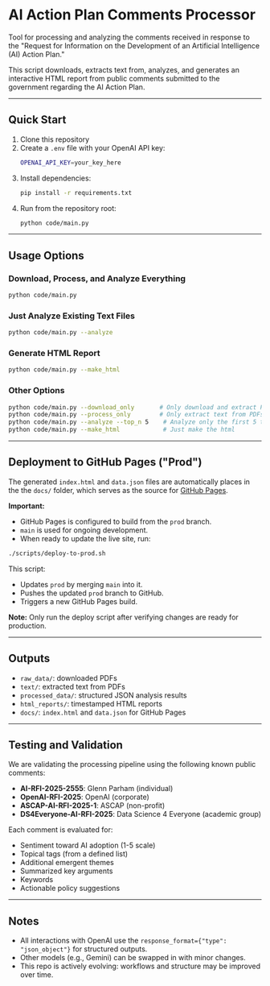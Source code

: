 # AI Action Plan Comments Processor

Tool for processing and analyzing the comments received in response to the "Request for Information on the Development of an Artificial Intelligence (AI) Action Plan."

This script downloads, extracts text from, analyzes, and generates an interactive HTML report from public comments submitted to the government regarding the AI Action Plan.

---

## Quick Start

1. Clone this repository
2. Create a `.env` file with your OpenAI API key:
   ```bash
   OPENAI_API_KEY=your_key_here
   ```
3. Install dependencies:
   ```bash
   pip install -r requirements.txt
   ```
4. Run from the repository root:
   ```bash
   python code/main.py
   ```

---

## Usage Options

### Download, Process, and Analyze Everything
```bash
python code/main.py
```

### Just Analyze Existing Text Files
```bash
python code/main.py --analyze
```

### Generate HTML Report
```bash
python code/main.py --make_html
```

### Other Options
```bash
python code/main.py --download_only       # Only download and extract PDFs
python code/main.py --process_only        # Only extract text from PDFs
python code/main.py --analyze --top_n 5    # Analyze only the first 5 text files and make the html
python code/main.py --make_html            # Just make the html
```

---

## Deployment to GitHub Pages ("Prod")

The generated `index.html` and `data.json` files are automatically places in the the `docs/` folder, which serves as the source for [GitHub Pages](https://aaas-stpf-ai-affinity-group.github.io/rfi/).

**Important:**
- GitHub Pages is configured to build from the `prod` branch.
- `main` is used for ongoing development.
- When ready to update the live site, run:

```bash
./scripts/deploy-to-prod.sh
```

This script:
- Updates `prod` by merging `main` into it.
- Pushes the updated `prod` branch to GitHub.
- Triggers a new GitHub Pages build.

**Note:** Only run the deploy script after verifying changes are ready for production.

---

## Outputs
- `raw_data/`: downloaded PDFs
- `text/`: extracted text from PDFs
- `processed_data/`: structured JSON analysis results
- `html_reports/`: timestamped HTML reports
- `docs/`: `index.html` and `data.json` for GitHub Pages

---

## Testing and Validation

We are validating the processing pipeline using the following known public comments:

- **AI-RFI-2025-2555**: Glenn Parham (individual)
- **OpenAI-RFI-2025**: OpenAI (corporate)
- **ASCAP-AI-RFI-2025-1**: ASCAP (non-profit)
- **DS4Everyone-AI-RFI-2025**: Data Science 4 Everyone (academic group)

Each comment is evaluated for:
- Sentiment toward AI adoption (1-5 scale)
- Topical tags (from a defined list)
- Additional emergent themes
- Summarized key arguments
- Keywords
- Actionable policy suggestions

---

## Notes
- All interactions with OpenAI use the `response_format={"type": "json_object"}` for structured outputs.
- Other models (e.g., Gemini) can be swapped in with minor changes.
- This repo is actively evolving: workflows and structure may be improved over time.